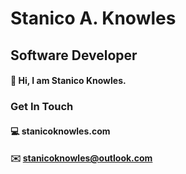 # Stanico A. Knowles
## Software Developer

#### :palm_tree: Hi, I am Stanico Knowles.

### Get In Touch 

#### :computer: stanicoknowles.com
#### :envelope: stanicoknowles@outlook.com
